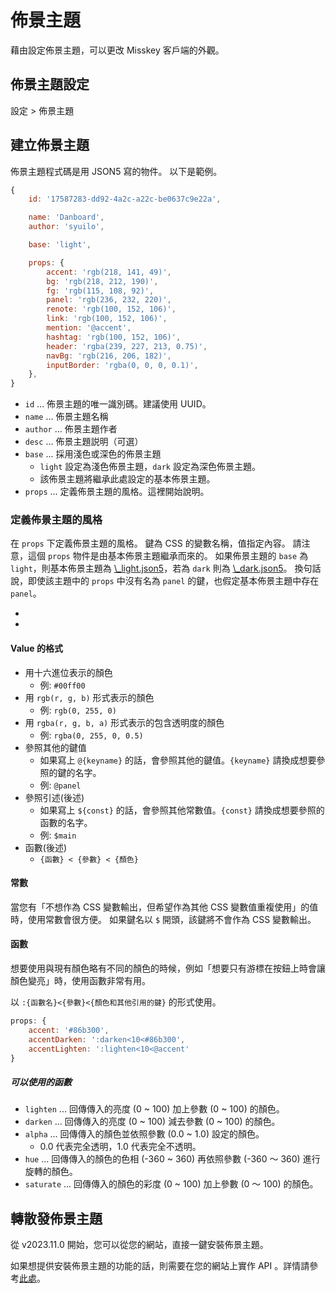 # 佈景主題

藉由設定佈景主題，可以更改 Misskey 客戶端的外觀。

## 佈景主題設定

設定 > 佈景主題

## 建立佈景主題

佈景主題程式碼是用 JSON5 寫的物件。
以下是範例。

```js
{
	id: '17587283-dd92-4a2c-a22c-be0637c9e22a',

	name: 'Danboard',
	author: 'syuilo',

	base: 'light',

	props: {
		accent: 'rgb(218, 141, 49)',
		bg: 'rgb(218, 212, 190)',
		fg: 'rgb(115, 108, 92)',
		panel: 'rgb(236, 232, 220)',
		renote: 'rgb(100, 152, 106)',
		link: 'rgb(100, 152, 106)',
		mention: '@accent',
		hashtag: 'rgb(100, 152, 106)',
		header: 'rgba(239, 227, 213, 0.75)',
		navBg: 'rgb(216, 206, 182)',
		inputBorder: 'rgba(0, 0, 0, 0.1)',
	},
}

```

- `id` ... 佈景主題的唯一識別碼。建議使用 UUID。
- `name` ... 佈景主題名稱
- `author` ... 佈景主題作者
- `desc` ... 佈景主題説明（可選）
- `base` ... 採用淺色或深色的佈景主題
  - `light` 設定為淺色佈景主題，`dark` 設定為深色佈景主題。
  - 該佈景主題將繼承此處設定的基本佈景主題。
- `props` ... 定義佈景主題的風格。這裡開始說明。

### 定義佈景主題的風格

在 `props` 下定義佈景主題的風格。
鍵為 CSS 的變數名稱，值指定內容。
請注意，這個 `props` 物件是由基本佈景主題繼承而來的。
如果佈景主題的 `base` 為 `light`，則基本佈景主題為 [\\_light.json5][_light.json5]，若為 `dark` 則為 [\\_dark.json5][_dark.json5]。
換句話說，即使該主題中的 `props` 中沒有名為 `panel` 的鍵，也假定基本佈景主題中存在 `panel`。

- [_light.json5]: https://github.com/misskey-dev/misskey/blob/develop/packages/frontend/src/themes/_light.json5
- [_dark.json5]: https://github.com/misskey-dev/misskey/blob/develop/packages/frontend/src/themes/_dark.json5

#### Value 的格式

- 用十六進位表示的顏色
  - 例: `#00ff00`
- 用 `rgb(r, g, b)` 形式表示的顏色
  - 例: `rgb(0, 255, 0)`
- 用 `rgba(r, g, b, a)` 形式表示的包含透明度的顏色
  - 例: `rgba(0, 255, 0, 0.5)`
- 參照其他的鍵值
  - 如果寫上 `@{keyname}` 的話，會參照其他的鍵值。`{keyname}` 請換成想要參照的鍵的名字。
  - 例: `@panel`
- 參照引述(後述)
  - 如果寫上 `${const}` 的話，會參照其他常數值。`{const}` 請換成想要參照的函數的名字。
  - 例: `$main`
- 函數(後述)
  - `{函數} < {參數} < {顏色}`

#### 常數

當您有「不想作為 CSS 變數輸出，但希望作為其他 CSS 變數值重複使用」的值時，使用常數會很方便。
如果鍵名以 `$` 開頭，該鍵將不會作為 CSS 變數輸出。

#### 函數

想要使用與現有顏色略有不同的顏色的時候，例如「想要只有游標在按鈕上時會讓顏色變亮」時，使用函數非常有用。

以 `:{函數名}<{參數}<{顏色和其他引用的鍵}` 的形式使用。

```js
props: {
	accent: '#86b300',
	accentDarken: ':darken<10<#86b300',
	accentLighten: ':lighten<10<@accent'
}
```

##### 可以使用的函數

- `lighten` ... 回傳傳入的亮度 (0 ~ 100) 加上參數 (0 ~ 100) 的顏色。
- `darken` ... 回傳傳入的亮度 (0 ~ 100) 減去參數 (0 ~ 100) 的顏色。
- `alpha` ... 回傳傳入的顏色並依照參數 (0.0 ~ 1.0) 設定的顏色。
  - 0.0 代表完全透明，1.0 代表完全不透明。
- `hue` ... 回傳傳入的顏色的色相 (-360 ~ 360) 再依照參數 (-360 ～ 360) 進行旋轉的顏色。
- `saturate` ... 回傳傳入的顏色的彩度 (0 ~ 100) 加上參數 (0 ～ 100) 的顏色。

## 轉散發佈景主題

從 v2023.11.0 開始，您可以從您的網站，直接一鍵安裝佈景主題。

如果想提供安裝佈景主題的功能的話，則需要在您的網站上實作 API 。詳情請參考[此處](../../for-developers/publish-on-your-website/)。
